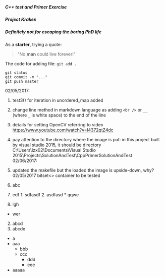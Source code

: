##### C++ test and Primer Exercise
##### Project _Kraken_
##### Definitely ~~not~~ for escaping the boring PhD life

As a **starter**, trying a quote:
> "No **man** could live forever!"

The code for adding file: `git add .`
```
git status
git commit -m "..."
git push master
```

02/05/2017: <br />
1. test3() for iteration in unordered_map added <br />
2. change line method in markdown language as adding `<br />` or `__` (where `_` is white space) to the end of the line <br />
3. details for setting OpenCV referring to video https://www.youtube.com/watch?v=l4372qtZ4dc <br />
4. pay attention to the directory where the image is put: in this project built by visual studio 2015, it should be directory C:\Users\lzx02\Documents\Visual Studio 2015\Projects\SolutionAndTest\CppPrimerSolutionAndTest <br />
02/06/2017: <br />
1. updated the makefile but the loaded the image is upside-down, why?
02/05/2017 bitset<> container to be tested <br />


1. abc
  1. edf
    1. sdfasdf
    2. asdfasd
    * qqwe
  2. lgh
  * wer
2. abcd
3. abcde

- a
- aaa
  * bbb
  * ccc
    * ddd
    * eee
- aaaaa
